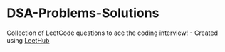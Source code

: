 # DSA-Problems-Solutions
Collection of LeetCode questions to ace the coding interview! - Created using [LeetHub](https://github.com/QasimWani/LeetHub)
